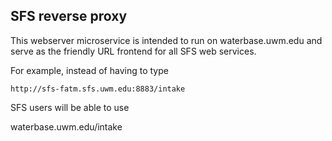 
## SFS reverse proxy

This webserver microservice is intended to run on waterbase.uwm.edu and serve as the friendly URL frontend for all SFS web services.

For example, instead of having to type

    http://sfs-fatm.sfs.uwm.edu:8883/intake
    
SFS users will be able to use

   waterbase.uwm.edu/intake
   
   
